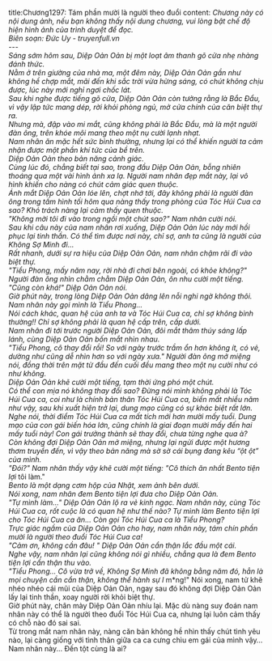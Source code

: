 title:Chương1297: Tám phần mười là người theo đuổi
content:
*Chương này có nội dung ảnh, nếu bạn không thấy nội dung chương, vui lòng bật chế độ hiện hình ảnh của trình duyệt để đọc.<br>Biên soạn: Đức Uy - truyenfull.vn<br>---<br>Sáng sớm hôm sau, Diệp Oản Oản bị một loạt âm thanh gõ cửa nhẹ nhàng đánh thức.<br>Nằm ở trên giường của nhà ma, một đêm này, Diệp Oản Oản gần như không hề chợp mắt, mãi đến khi sắc trời vừa hừng sáng, có chút không chịu được, lúc này mới nghỉ ngơi chốc lát.<br>Sau khi nghe được tiếng gõ cửa, Diệp Oản Oản còn tưởng rằng là Bắc Đẩu, vì vậy lập tức mang dép, rời khỏi phòng ngủ, mở cửa chính của căn biệt thự ra.<br>Nhưng mà, đập vào mi mắt, cũng không phải là Bắc Đẩu, mà là một người đàn ông, trên khóe môi mang theo một nụ cười lạnh nhạt.<br>Nam nhân ăn mặc hết sức bình thường, nhưng lại có thể khiến người ta cảm nhận được một phần khí tức của bề trên.<br>Diệp Oản Oản theo bản năng cảnh giác.<br>Cùng lúc đó, chẳng biết tại sao, trong đầu Diệp Oản Oản, bỗng nhiên thoáng qua một vài hình ảnh xa lạ. Người nam nhân đẹp mắt này, lại vô hình khiến cho nàng có chút cảm giác quen thuộc.<br>Ánh mắt Diệp Oản Oản lóe lên, chợt nhớ tới, đây không phải là người đàn ông trong tấm hình tối hôm qua nàng thấy trong phòng của Tóc Húi Cua ca sao? Khó trách nàng lại cảm thấy quen thuộc.<br>"Không mời tôi đi vào trong ngồi một chút sao?" Nam nhân cười nói.<br>Sau khi câu này của nam nhân rơi xuống, Diệp Oản Oản lúc này mới hồi phục lại tinh thần. Có thể tìm được nơi này, chỉ sợ, anh ta cũng là người của Không Sợ Minh đi...<br>Rất nhanh, dưới sự ra hiệu của Diệp Oản Oản, nam nhân chậm rãi đi vào biệt thự.<br>"Tiểu Phong, mấy năm nay, rời nhà đi chơi bên ngoài, có khỏe không?" Người đàn ông nhìn chằm chằm Diệp Oản Oản, ôn nhu cười một tiếng.<br>"Cũng còn khá!" Diệp Oản Oản nói.<br>Giờ phút này, trong lòng Diệp Oản Oản dâng lên nỗi nghi ngờ không thôi. Nam nhân này gọi mình là Tiểu Phong...<br>Nói cách khác, quan hệ của anh ta và Tóc Húi Cua ca, chỉ sợ không bình thường!! Chỉ sợ không phải là quan hệ cấp trên, cấp dưới.<br>Nam nhân đi tới trước người Diệp Oản Oản, đôi mắt thâm thúy sáng lấp lánh, cùng Diệp Oản Oản bốn mắt nhìn nhau.<br>"Tiểu Phong, cô thay đổi rồi! So với ngày trước trầm ổn hơn không ít, có vẻ, dường như cũng dễ nhìn hơn so với ngày xưa." Người đàn ông mở miệng nói, đồng thời trên mặt từ đầu đến cuối đều mang theo một nụ cười như có như không.<br>Diệp Oản Oản khẽ cười một tiếng, tạm thời ứng phó một chút.<br>Có thể con mịa nó không thay đổi sao? Đừng nói mình không phải là Tóc Húi Cua ca, coi như là chính bản thân Tóc Húi Cua ca, biến mất nhiều năm như vậy, sau khi xuất hiện trở lại, dung mạo cũng có sự khác biệt rất lớn.<br>Nghe nói, thời điểm Tóc Húi Cua ca mất tích mới hơn mười mấy tuổi. Dung mạo của con gái biến hóa lớn, cũng chính là giai đoạn mười mấy đến hai mấy tuổi này! Con gái trưởng thành sẽ thay đổi, chưa từng nghe qua à?<br>Còn không đợi Diệp Oản Oản mở miệng, nhưng lại ngửi được một hương thơm truyền đến, vì vậy theo bản năng mà sờ sờ cái bụng đang kêu “ột ột” của mình.<br>"Đói?" Nam nhân thấy vậy khẽ cười một tiếng: "Cô thích ăn nhất Bento tiện lợi* tôi làm."<br>*Bento là một dạng cơm hộp của Nhật, xem ảnh bên dưới.<br>Nói xong, nam nhân đem Bento tiện lợi đưa cho Diệp Oản Oản.<br>"Tự mình làm..." Diệp Oản Oản lộ ra vẻ kinh ngạc. Nam nhân này, cùng Tóc Húi Cua ca, rốt cuộc là có quan hệ như thế nào? Tự mình làm Bento tiện lợi cho Tóc Húi Cua ca ăn... Còn gọi Tóc Húi Cua ca là Tiểu Phong?<br>Trực giác ngầm của Diệp Oản Oản cho hay, nam nhân này, tám chín phần mười là người theo đuổi Tóc Húi Cua ca!<br>"Cảm ơn, không cần đâu! " Diệp Oản Oản cẩn thận lắc đầu một cái.<br>Nghe vậy, nam nhân lại cũng không nói gì nhiều, chẳng qua là đem Bento tiện lợi cẩn thận thu vào.<br>"Tiểu Phong... Cô vừa trở về, Không Sợ Minh đã không bằng năm đó, hẳn là mọi chuyện cần cẩn thận, không thể hành sự l* m*ng!" Nói xong, nam tử khẽ nhéo nhéo cái mũi của Diệp Oản Oản, ngay sau đó không đợi Diệp Oản Oản lấy lại tinh thần, xoay người rời khỏi biệt thự.<br>Giờ phút này, chân mày Diệp Oản Oản nhíu lại. Mặc dù nàng suy đoán nam nhân này có thể là người theo đuổi Tóc Húi Cua ca, nhưng lại luôn cảm thấy có chỗ nào đó sai sai.<br>Từ trong mắt nam nhân này, nàng căn bản không hề nhìn thấy chút tình yêu nào, lại càng giống với tình thân giữa ca ca cưng chìu em gái của mình vậy…<br>Nam nhân này... Đến tột cùng là ai?
